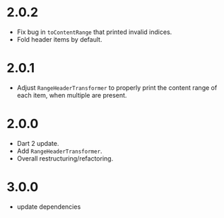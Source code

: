 # 2.0.2
* Fix bug in `toContentRange` that printed invalid indices.
* Fold header items by default.

# 2.0.1
* Adjust `RangeHeaderTransformer` to properly print the content range of each item,
when multiple are present.

# 2.0.0
* Dart 2 update.
* Add `RangeHeaderTransformer`.
* Overall restructuring/refactoring.

# 3.0.0

- update dependencies
